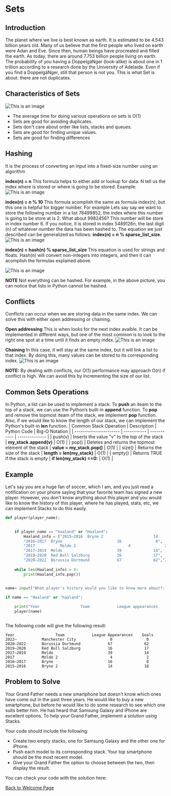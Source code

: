 # Sets

## Introduction
The planet where we live is best known as earth. It is estimated to be 4.543 billion years old. Many of us believe that the first people who lived on earth were Adan and Eve. Since then, human beings have procreated and filled the earth. As today, there are around 7.753 billion people living on earth. The probability of you having a DoppelgäNger (look-alike) is about one in 1 trillion according to a research done by the University of Adelaide. Even if you find a DoppelgäNger, still that person is not you. This is what Set is about: there are not duplicates.
    

  

## Characteristics of Sets
![This is an image](https://github.com/chenmilla/CSE-212-Final/blob/main/images/640px-PolygonsSetIntersection.svg.png)

* The average time for doing various operations on sets is O(1) 
* Sets are good for avoiding duplicates. 
* Sets don't care about order like lists, stacks and queues.
* Sets are good for finding unique values.
* Sets are good for finding differences 

## Hashing 
It is the process of converting an input into a fixed-size number using an algorithm

**index(n) = n**
This formula helps to either add or lookup for data. N tell us the index where is stored or where is going to be stored. Example: 
![This is an image](https://github.com/chenmilla/CSE-212-Final/blob/main/images/index(n)_n.png)

**index(n) = n % 10**
This formula acomplish the same as formula index(n), but this one is helpful for bigger number. For example Lets say say we want to store the following number in a list 78499852, the index where this number is going to be store at is 2. What about 9982456? This number will be store in index number 6. If you notice, it is stored in index 5489126n, the last digit (n) of whatever number the data has been hashed to. The equation we just described can be generalized as follows: **index(n) = n % sparse_list_size**. 
![This is an image](https://github.com/chenmilla/CSE-212-Final/blob/main/images/index(n)_n%2510.png)

**index(n) = hash(n) % sparse_list_size**
This equation is used for strings and floats. Hash(n) will convert non-integers into integers, and then it can acomplish the formulas explained above.

![This is an image](https://github.com/chenmilla/CSE-212-Final/blob/main/images/hash_examples..JPG)

**NOTE** Not everything can be hashed. For example, in the above picture, you can notice that lists in Python cannot be hashed.

## Conflicts
Conflicts can occur when we are storing data in the same index. We can solve this with either open addressing or chaining.

**Open addressing**
This is when looks for the next index avaible. It can be implemented in different ways, but one of the most common is to look to the right one spot at a time until it finds an empty index. 
![This is an image](https://github.com/chenmilla/CSE-212-Final/blob/main/images/open_addressing.png)

**Chaining**
In this case, it will stay at the same index, but it will link a list to that index. By doing this, many values can be stored to its corresponding index. 
![This is an image](https://github.com/chenmilla/CSE-212-Final/blob/main/images/chaining.png)

**NOTE:** By dealing with conflicts, our O(1) performance may approach O(n) if conflict is high. We can avoid this by incrementing the size of our list.   

## Common Sets Operations
In Python, a list can be used to implement a stack. To **push** an iteam to the top of a stack, we can use the Python’s built-in **append** function. To **pop** and remove the topmost iteam of the stack, we implement **pop** function. Also, if we would like to know the length of our stack, we can implement the Python's built-in **len** function. 
| Common Stack Operation | Description | Python Code | Big-O Notation |
| ---------------------- | ----------- | ----------- | -------------- |
| push(v)                | Inserts the value "v" to the top of the stack | **my_stack.append(v)** | O(1) |
| pop() | Deletes and returns the topmost element of the stack | **value = my_stack.pop()** | O(1) |
| size() | Returns the size of the stack | **length = len(my_stack)** | O(1) |
| empty() | Returns TRUE if the stack is empty | **if len(my_stack) ==0:** | O(1) |


## Example
Let's say you are a huge fan of soccer, which I am, and you just read a notification on your phone saying that your favorite team has signed a new player. However, you don't know anything about this player and you would like to know the history of this player, where he has played, stats, etc, we can implement Stacks to do this easily.

```python 
def player(player_name):

    
    if player_name == "haaland" or "Haaland":
        Haaland_info = ["2015–2016	Bryne 2	                     14	             18", 
        "2016–2017	Bryne                        16               0", 
        "2017	        Molde 2	                      4               2",
        "2017–2019	Molde                        39              14",
        "2019–2020	Red Bull Salzburg            16              17",
        "2020–2022	Borussia Dortmund            67              62","2022–	        Manchester City	              0	              0"]
    
    while len(Haaland_info) > 0:
        print(Haaland_info.pop())
        

name= input("What player's history would you like to know more about?: ")    

if name == "Haaland" or "haaland":

    print("Year                  Team            League appearances    Goals")
    player(name)



```
The following code will give the following result:
```
Year                  Team            League Appearances    Goals
2022–           Manchester City               0               0
2020–2022       Borussia Dortmund            67              62
2019–2020       Red Bull Salzburg            16              17
2017–2019       Molde                        39              14
2017            Molde 2                       4               2
2016–2017       Bryne                        16               0
2015–2016       Bryne 2                      14              18
```


## Problem to Solve
Your Grand Father needs a new smartphone but doesn't know which ones have come out in the past three years. He would like to buy a new smartphone, but before he would like to do some research to see which one suits better him. He has heard that Samsung Galaxy and iPhone are excellent options. To help your Grand Father, implement a solution using Stacks. 

Your code should include the following:
* Create two empty stacks, one for Samsung Galaxy and the other one for iPhone.
* Push each model to its corresponding stack. Your top smartphone should be the most recent model. 
* Give your Grand Father the option to choose between the two, then display the result.

You can check your code with the solution here:
 
[Back to Welcome Page](0-welcome.md)
